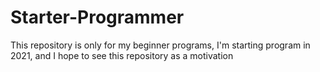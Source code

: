 # Starter-Programmer
This repository is only for my beginner programs, I'm starting program in 2021, and I hope to see this repository as a motivation
